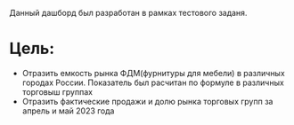 Данный дашборд был разработан в рамках тестового заданя. 
# Цель: 
* Отразить емкость рынка ФДМ(фурнитуры для мебели) в различных городах России. Показатель был расчитан по формуле в различных торговыш группах
* Отразить фактические продажи и долю рынка торговых групп за апрель и май 2023 года
